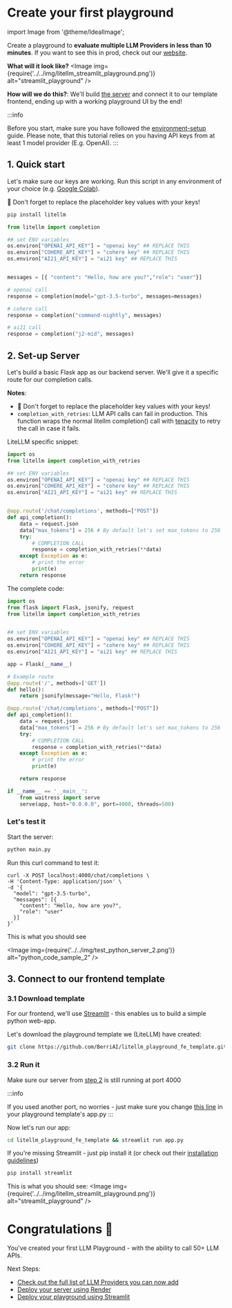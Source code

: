 # Create your first playground
import Image from '@theme/IdealImage';

Create a playground to **evaluate multiple LLM Providers in less than 10 minutes**. If you want to see this in prod, check out our [website](https://litellm.ai/).

**What will it look like?**
<Image img={require('../../img/litellm_streamlit_playground.png')} alt="streamlit_playground" />

**How will we do this?**: We'll build <u>the server</u> and connect it to our template frontend, ending up with a working playground UI by the end!

:::info

 Before you start, make sure you have followed the [environment-setup](./installation) guide. Please note, that this tutorial relies on you having API keys from at least 1 model provider (E.g. OpenAI). 
:::

## 1. Quick start 

Let's make sure our keys are working. Run this script in any environment of your choice (e.g. [Google Colab](https://colab.research.google.com/#create=true)).

🚨 Don't forget to replace the placeholder key values with your keys!

```python 
pip install litellm
```

```python
from litellm import completion

## set ENV variables
os.environ["OPENAI_API_KEY"] = "openai key" ## REPLACE THIS
os.environ["COHERE_API_KEY"] = "cohere key" ## REPLACE THIS
os.environ["AI21_API_KEY"] = "ai21 key" ## REPLACE THIS


messages = [{ "content": "Hello, how are you?","role": "user"}]

# openai call
response = completion(model="gpt-3.5-turbo", messages=messages)

# cohere call
response = completion("command-nightly", messages)

# ai21 call
response = completion("j2-mid", messages)
```

## 2. Set-up Server

Let's build a basic Flask app as our backend server. We'll give it a specific route for our completion calls.  

**Notes**:
* 🚨 Don't forget to replace the placeholder key values with your keys!
* `completion_with_retries`: LLM API calls can fail in production. This function wraps the normal litellm completion() call with [tenacity](https://tenacity.readthedocs.io/en/latest/) to retry the call in case it fails. 

LiteLLM specific snippet:

```python 
import os
from litellm import completion_with_retries 

## set ENV variables
os.environ["OPENAI_API_KEY"] = "openai key" ## REPLACE THIS
os.environ["COHERE_API_KEY"] = "cohere key" ## REPLACE THIS
os.environ["AI21_API_KEY"] = "ai21 key" ## REPLACE THIS


@app.route('/chat/completions', methods=["POST"])
def api_completion():
    data = request.json
    data["max_tokens"] = 256 # By default let's set max_tokens to 256
    try:
        # COMPLETION CALL
        response = completion_with_retries(**data)
    except Exception as e:
        # print the error
        print(e)
    return response
```

The complete code:

```python 
import os
from flask import Flask, jsonify, request
from litellm import completion_with_retries 


## set ENV variables
os.environ["OPENAI_API_KEY"] = "openai key" ## REPLACE THIS
os.environ["COHERE_API_KEY"] = "cohere key" ## REPLACE THIS
os.environ["AI21_API_KEY"] = "ai21 key" ## REPLACE THIS

app = Flask(__name__)

# Example route
@app.route('/', methods=['GET'])
def hello():
    return jsonify(message="Hello, Flask!")

@app.route('/chat/completions', methods=["POST"])
def api_completion():
    data = request.json
    data["max_tokens"] = 256 # By default let's set max_tokens to 256
    try:
        # COMPLETION CALL
        response = completion_with_retries(**data)
    except Exception as e:
        # print the error
        print(e)

    return response

if __name__ == '__main__':
    from waitress import serve
    serve(app, host="0.0.0.0", port=4000, threads=500)
```

### Let's test it
Start the server:
```python 
python main.py
```

Run this curl command to test it:
```curl
curl -X POST localhost:4000/chat/completions \
-H 'Content-Type: application/json' \
-d '{
  "model": "gpt-3.5-turbo",
  "messages": [{
    "content": "Hello, how are you?",
    "role": "user"
  }]
}'
```

This is what you should see

<Image img={require('../../img/test_python_server_2.png')} alt="python_code_sample_2" />

## 3. Connect to our frontend template

### 3.1 Download template

For our frontend, we'll use [Streamlit](https://streamlit.io/) - this enables us to build a simple python web-app.

Let's download the playground template we (LiteLLM) have created: 

```zsh
git clone https://github.com/BerriAI/litellm_playground_fe_template.git
```

### 3.2 Run it

Make sure our server from [step 2](#2-set-up-server) is still running at port 4000

:::info

 If you used another port, no worries - just make sure you change [this line](https://github.com/BerriAI/litellm_playground_fe_template/blob/411bea2b6a2e0b079eb0efd834886ad783b557ef/app.py#L7) in your playground template's app.py
:::

Now let's run our app: 

```zsh
cd litellm_playground_fe_template && streamlit run app.py
```

If you're missing Streamlit - just pip install it (or check out their [installation guidelines](https://docs.streamlit.io/library/get-started/installation#install-streamlit-on-macoslinux))

```zsh
pip install streamlit
```

This is what you should see: 
<Image img={require('../../img/litellm_streamlit_playground.png')} alt="streamlit_playground" />


# Congratulations 🚀 

You've created your first LLM Playground - with the ability to call 50+ LLM APIs. 

Next Steps: 
* [Check out the full list of LLM Providers you can now add](../completion/supported)
* [Deploy your server using Render](https://render.com/docs/deploy-flask)
* [Deploy your playground using Streamlit](https://docs.streamlit.io/streamlit-community-cloud/deploy-your-app)